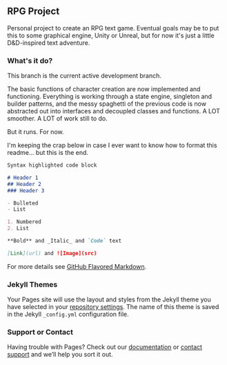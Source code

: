 ## RPG Project

Personal project to create an RPG text game. Eventual goals may be to put this to some graphical engine, Unity or Unreal, but for now it's just a little D&D-inspired text adventure.

### What's it do?

This branch is the current active development branch.

The basic functions of character creation are now implemented and functioning. Everything is working through a state engine, singleton and builder patterns, and the messy spaghetti of the previous code is now abstracted out into interfaces and decoupled classes and functions. A LOT smoother. A LOT of work still to do.

But it runs. For now.

I'm keeping the crap below in case I ever want to know how to format this readme... but this is the end.

```markdown
Syntax highlighted code block

# Header 1
## Header 2
### Header 3

- Bulleted
- List

1. Numbered
2. List

**Bold** and _Italic_ and `Code` text

[Link](url) and ![Image](src)
```

For more details see [GitHub Flavored Markdown](https://guides.github.com/features/mastering-markdown/).

### Jekyll Themes

Your Pages site will use the layout and styles from the Jekyll theme you have selected in your [repository settings](https://github.com/captainzonks/RPGProject/settings). The name of this theme is saved in the Jekyll `_config.yml` configuration file.

### Support or Contact

Having trouble with Pages? Check out our [documentation](https://help.github.com/categories/github-pages-basics/) or [contact support](https://github.com/contact) and we’ll help you sort it out.
